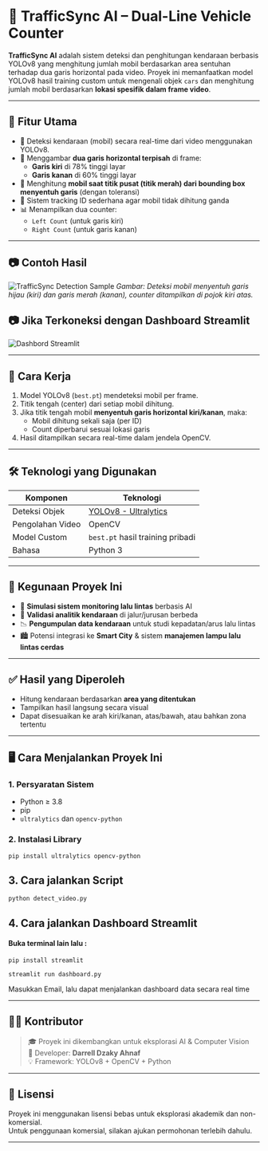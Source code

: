 # 🚦 TrafficSync AI – Dual-Line Vehicle Counter

**TrafficSync AI** adalah sistem deteksi dan penghitungan kendaraan berbasis YOLOv8 yang menghitung jumlah mobil berdasarkan area sentuhan terhadap dua garis horizontal pada video. Proyek ini memanfaatkan model YOLOv8 hasil training custom untuk mengenali objek `cars` dan menghitung jumlah mobil berdasarkan **lokasi spesifik dalam frame video**.

---

## 📌 Fitur Utama

- 🎯 Deteksi kendaraan (mobil) secara real-time dari video menggunakan YOLOv8.
- 📏 Menggambar **dua garis horizontal terpisah** di frame:
  - **Garis kiri** di 78% tinggi layar
  - **Garis kanan** di 60% tinggi layar
- 🔴 Menghitung **mobil saat titik pusat (titik merah) dari bounding box menyentuh garis** (dengan toleransi)
- 🔄 Sistem tracking ID sederhana agar mobil tidak dihitung ganda
- 📊 Menampilkan dua counter:
  - `Left Count` (untuk garis kiri)
  - `Right Count` (untuk garis kanan)

---

## 📷 Contoh Hasil

![TrafficSync Detection Sample](https://github.com/TrafficSync/Car-Tracking-Prototype/blob/599bff552a813dcc4645921df5ea6014abca01b2/Prototype%20Traffic%20Sync/ss/%7BF62C9B00-FA8F-4B54-9436-6108368C988E%7D.png) 
*Gambar: Deteksi mobil menyentuh garis hijau (kiri) dan garis merah (kanan), counter ditampilkan di pojok kiri atas.*

## 📷 Jika Terkoneksi dengan Dashboard Streamlit

![Dashbord Streamlit](https://github.com/TrafficSync/Car-Tracking-Prototype/blob/109934ccead19305e1b07a87a896df7f9c1948c3/%7BC971D8B5-9DF0-45EF-9536-50EC471F4F37%7D.png)

---

## 🚀 Cara Kerja

1. Model YOLOv8 (`best.pt`) mendeteksi mobil per frame.
2. Titik tengah (center) dari setiap mobil dihitung.
3. Jika titik tengah mobil **menyentuh garis horizontal kiri/kanan**, maka:
   - Mobil dihitung sekali saja (per ID)
   - Count diperbarui sesuai lokasi garis
4. Hasil ditampilkan secara real-time dalam jendela OpenCV.

---

## 🛠️ Teknologi yang Digunakan

| Komponen       | Teknologi             |
|----------------|------------------------|
| Deteksi Objek  | [YOLOv8 - Ultralytics](https://docs.ultralytics.com/) |
| Pengolahan Video | OpenCV                |
| Model Custom   | `best.pt`  hasil training pribadi |
| Bahasa         | Python 3               |

---

## 🧠 Kegunaan Proyek Ini

- 🚦 **Simulasi sistem monitoring lalu lintas** berbasis AI
- 🧪 **Validasi analitik kendaraan** di jalur/jurusan berbeda
- 📉 **Pengumpulan data kendaraan** untuk studi kepadatan/arus lalu lintas
- 🏙️ Potensi integrasi ke **Smart City** & sistem **manajemen lampu lalu lintas cerdas**

---

## ✅ Hasil yang Diperoleh

- Hitung kendaraan berdasarkan **area yang ditentukan**
- Tampilkan hasil langsung secara visual
- Dapat disesuaikan ke arah kiri/kanan, atas/bawah, atau bahkan zona tertentu

---

## 🖥️ Cara Menjalankan Proyek Ini

### 1. Persyaratan Sistem

- Python ≥ 3.8
- pip
- `ultralytics` dan `opencv-python`

### 2. Instalasi Library

`pip install ultralytics opencv-python`

## 3. Cara jalankan Script

`python detect_video.py`

## 4. Cara jalankan Dashboard Streamlit


#### Buka terminal lain lalu :


`pip install streamlit`

`streamlit run dashboard.py`

Masukkan Email, lalu dapat menjalankan dashboard data secara real time

---

## 👨‍💻 Kontributor

> 🎓 Proyek ini dikembangkan untuk eksplorasi AI & Computer Vision  
> 🔧 Developer: **Darrell Dzaky Ahnaf**  
> 💡 Framework: YOLOv8 + OpenCV + Python

---

## 📜 Lisensi

Proyek ini menggunakan lisensi bebas untuk eksplorasi akademik dan non-komersial.  
Untuk penggunaan komersial, silakan ajukan permohonan terlebih dahulu.

---


